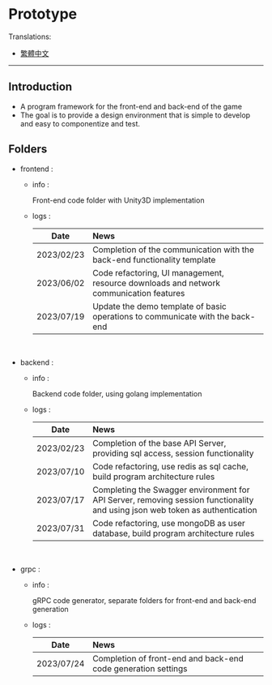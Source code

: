 # Prototype

Translations:

* [繁體中文](README.md)

---

## Introduction

- A program framework for the front-end and back-end of the game
- The goal is to provide a design environment that is simple to develop and easy to componentize and test.

## Folders

- frontend :
  
    - info :

        Front-end code folder with Unity3D implementation

    - logs :

        | Date | News |
        |:-:|:--|
        |2023/02/23|Completion of the communication with the back-end functionality template|
        |2023/06/02|Code refactoring, UI management, resource downloads and network communication features|
        |2023/07/19|Update the demo template of basic operations to communicate with the back-end|
<br>


- backend :

    - info :

        Backend code folder, using golang implementation

    - logs :

        | Date | News |
        |:-:|:--|
        |2023/02/23|Completion of the base API Server, providing sql access, session functionality|
        |2023/07/10|Code refactoring, use redis as sql cache, build program architecture rules|
        |2023/07/17|Completing the Swagger environment for API Server, removing session functionality and using json web token as authentication|
        |2023/07/31|Code refactoring, use mongoDB as user database, build program architecture rules|
<br>

- grpc :

    - info :

       gRPC code generator, separate folders for front-end and back-end generation

    - logs :

        | Date | News |
        |:-:|:--|
        |2023/07/24|Completion of front-end and back-end code generation settings|
    
